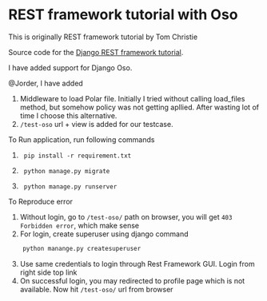 # REST framework tutorial with Oso

This is originally REST framework tutorial by Tom Christie

Source code for the [Django REST framework tutorial][tut].

[tut]: http://www.django-rest-framework.org/tutorial/1-serialization

I have added support for Django Oso. 

@Jorder, I have added 
1. Middleware to load Polar file. Initially I tried without calling load_files method, but somehow policy was not getting apllied. After wasting lot of time I choose this alternative. 
2. `/test-oso` url + view is added for our testcase. 

To Run application, run following commands
1.      pip install -r requirement.txt
2.      python manage.py migrate
3.      python manage.py runserver

To Reproduce error
1. Without login, go to `/test-oso/` path on browser, you will get `403 Forbidden error`, which make sense
2. For login, create superuser using django command 
```sh
    python manange.py createsuperuser
```
3. Use same credentials to login through Rest Framework GUI. Login from right side top link
4. On successful login, you may redirected to profile page which is not available. Now hit `/test-oso/` url from browser


